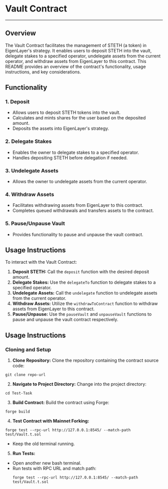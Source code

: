 # Vault Contract

---

## Overview

The Vault Contract facilitates the management of STETH (a token) in EigenLayer's strategy. It enables users to deposit STETH into the vault, delegate stakes to a specified operator, undelegate assets from the current operator, and withdraw assets from EigenLayer to this contract. This README provides an overview of the contract's functionality, usage instructions, and key considerations.

## Functionality

### 1. Deposit
- Allows users to deposit STETH tokens into the vault.
- Calculates and mints shares for the user based on the deposited amount.
- Deposits the assets into EigenLayer's strategy.

### 2. Delegate Stakes
- Enables the owner to delegate stakes to a specified operator.
- Handles depositing STETH before delegation if needed.

### 3. Undelegate Assets
- Allows the owner to undelegate assets from the current operator.

### 4. Withdraw Assets
- Facilitates withdrawing assets from EigenLayer to this contract.
- Completes queued withdrawals and transfers assets to the contract.

### 5. Pause/Unpause Vault
- Provides functionality to pause and unpause the vault contract.

## Usage Instructions

To interact with the Vault Contract:

1. **Deposit STETH:** Call the `deposit` function with the desired deposit amount.
2. **Delegate Stakes:** Use the `delegateTo` function to delegate stakes to a specified operator.
3. **Undelegate Assets:** Call the `undelegate` function to undelegate assets from the current operator.
4. **Withdraw Assets:** Utilize the `withdrawToContract` function to withdraw assets from EigenLayer to this contract.
5. **Pause/Unpause:** Use the `pauseVault` and `unpauseVault` functions to pause and unpause the vault contract respectively.


## Usage Instructions

### Cloning and Setup

1. **Clone Repository:** Clone the repository containing the contract source code:
  ```
  git clone repo-url
  ```
2. **Navigate to Project Directory:** Change into the project directory:
  ```
  cd Test-Task
  ```
3. **Build Contract:** Build the contract using Forge:
  ```
  forge build
  ```
4. **Test Contract with Mainnet Forking:**
  ```
  forge test --rpc-url http://127.0.0.1:8545/ --match-path test/Vault.t.sol
  ```
- Keep the old terminal running.

5. **Run Tests:**
- Open another new bash terminal.
- Run tests with RPC URL and match path:
  ```
  forge test --rpc-url http://127.0.0.1:8545/ --match-path test/Vault.t.sol
  ```


